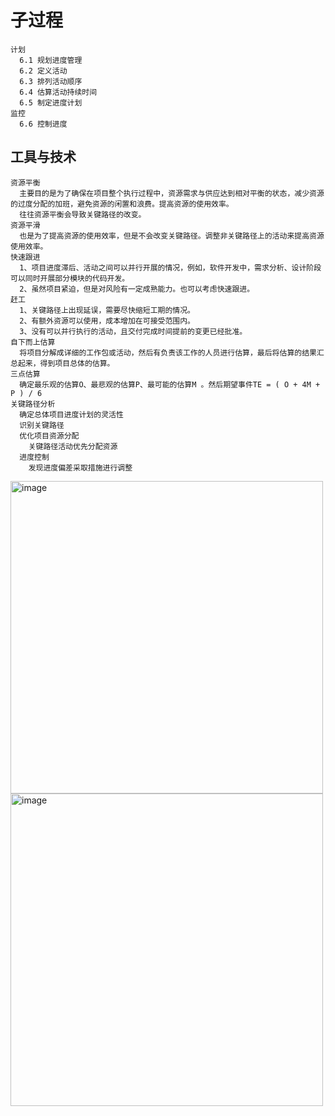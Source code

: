 # 子过程
```
计划
  6.1 规划进度管理
  6.2 定义活动
  6.3 排列活动顺序
  6.4 估算活动持续时间
  6.5 制定进度计划
监控
  6.6 控制进度
```

## 工具与技术
```
资源平衡
  主要目的是为了确保在项目整个执行过程中，资源需求与供应达到相对平衡的状态，减少资源的过度分配的加班，避免资源的闲置和浪费。提高资源的使用效率。
  往往资源平衡会导致关键路径的改变。
资源平滑
  也是为了提高资源的使用效率，但是不会改变关键路径。调整非关键路径上的活动来提高资源使用效率。
快速跟进
  1、项目进度滞后、活动之间可以并行开展的情况，例如，软件开发中，需求分析、设计阶段可以同时开展部分模块的代码开发。
  2、虽然项目紧迫，但是对风险有一定成熟能力。也可以考虑快速跟进。
赶工
  1、关键路径上出现延误，需要尽快缩短工期的情况。
  2、有额外资源可以使用，成本增加在可接受范围内。
  3、没有可以并行执行的活动，且交付完成时间提前的变更已经批准。
自下而上估算
  将项目分解成详细的工作包或活动，然后有负责该工作的人员进行估算，最后将估算的结果汇总起来，得到项目总体的估算。
三点估算
  确定最乐观的估算O、最悲观的估算P、最可能的估算M 。然后期望事件TE = ( O + 4M + P ) / 6
关键路径分析
  确定总体项目进度计划的灵活性
  识别关键路径
  优化项目资源分配
    关键路径活动优先分配资源
  进度控制
    发现进度偏差采取措施进行调整

```
<img width="500" alt="image" src="https://github.com/user-attachments/assets/007c8d2d-1368-454c-af88-7c839e5f3381">
<img width="500" alt="image" src="https://github.com/user-attachments/assets/0a91320d-881b-4a59-b9cd-0709b67a36db">

